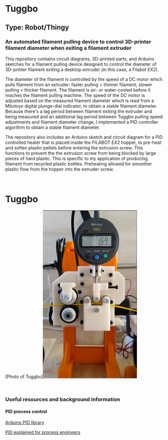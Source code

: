 # Tuggbo
## Type: Robot/Thingy
### An automated filament pulling device to control 3D-printer filament diameter when exiting a filament extruder

This repository contains circuit diagrams, 3D-printed parts, and Arduino sketches for a filament pulling device designed to control the diameter of 3D-printer filament exiting a desktop extruder (in this case, a Filabot EX2).

The diameter of the filament is controlled by the speed of a DC motor which pulls filament from an extruder:
faster pulling = thinner filament; slower pulling = thicker filament. The filament is air- or water-cooled before it reaches the filament pulling machine. The speed of the DC motor is adjusted based on the measured filament diameter
which is read from a Mitutoyo digital plunge-dial indicator, to obtain a stable filament diameter. Because there's a lag period between filament exiting the extruder and being measured and an additional lag period between Tuggbo pulling speed adjustments and filament diameter change, I implemented a PID controller algorithm to obtain a stable filament diameter. 

The repository also includes an Arduino sketch and circuit diagram for a PID controlled heater that is placed inside the FILABOT EX2 hopper, to pre-heat and soften plastic pellets 
before entering the extrusion screw. This functions to prevent the the extrusion screw from being blocked by large pieces of hard plastic. This is specific to my application of producing filament from recycled plastic bottles. Preheating allowed for smoother plastic flow from the hopper into the extruder screw.

<br>

# Tuggbo

[Photo of Tuggbo]<img src="https://github.com/CorneileM/Tuggbo/blob/master/Images_and_video/Photo_of_Tuggbo.png" width="300"/>

<br>

### Useful resources and background information
#### PID process control
[Arduino PID library](https://playground.arduino.cc/Code/PIDLibrary/)

[PID explained for process engineers](https://www.aiche.org/resources/publications/cep/2016/february/pid-explained-process-engineers-part-2-tuning-coefficients)

